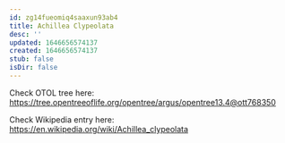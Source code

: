 ```yaml
---
id: zg14fueomiq4saaxun93ab4
title: Achillea Clypeolata
desc: ''
updated: 1646656574137
created: 1646656574137
stub: false
isDir: false
---
```

Check OTOL tree here: https://tree.opentreeoflife.org/opentree/argus/opentree13.4@ott768350


Check Wikipedia entry here: https://en.wikipedia.org/wiki/Achillea_clypeolata
